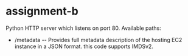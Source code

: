 # assignment-b

Python HTTP server which listens on port 80.
Available paths:
* /metadata --
    Provides full metadata description of the hosting EC2 instance in a JSON format.
    this code supports IMDSv2.
